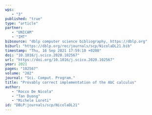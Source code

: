```yaml
---
wps: 
   - "3"
published: "true"
type: "article"
partner: 
   - "UNICAM"
   - "IMT"
bibsource: "dblp computer science bibliography, https://dblp.org"
biburl: "https://dblp.org/rec/journals/scp/NicolaDL21.bib"
timestamp: "Thu, 16 Sep 2021 17:59:10 +0200"
doi: "10.1016/j.scico.2020.102567"
url: "https://doi.org/10.1016/j.scico.2020.102567"
year: 2021
pages: "102567"
volume: "202"
journal: "Sci. Comput. Program."
title: "Provably correct implementation of the AbC calculus"
author: 
   - "Rocco De Nicola"
   - "Tan Duong"
   - "Michele Loreti"
id: "DBLP:journals/scp/NicolaDL21"
---
```

